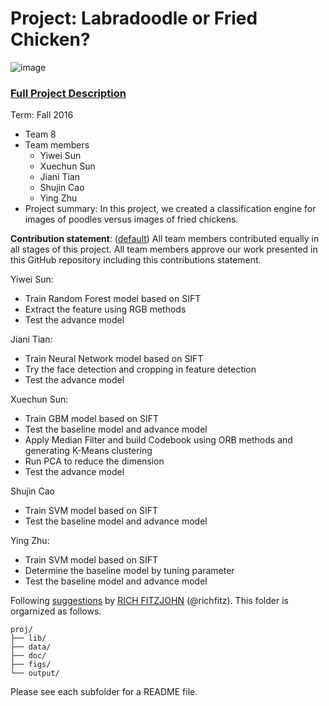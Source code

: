 # Project: Labradoodle or Fried Chicken? 
![image](https://s-media-cache-ak0.pinimg.com/236x/6b/01/3c/6b013cd759c69d17ffd1b67b3c1fbbbf.jpg)
### [Full Project Description](doc/project3_desc.html)

Term: Fall 2016

+ Team 8
+ Team members
	+ Yiwei Sun 
	+ Xuechun Sun
	+ Jiani Tian
	+ Shujin Cao
	+ Ying Zhu
+ Project summary: In this project, we created a classification engine for images of poodles versus images of fried chickens. 
	
**Contribution statement**: ([default](doc/a_note_on_contributions.md)) All team members contributed equally in all stages of this project. All team members approve our work presented in this GitHub repository including this contributions statement. 

Yiwei Sun: 
- Train Random Forest model based on SIFT
- Extract the feature using RGB methods
- Test the advance model

Jiani Tian: 
- Train Neural Network model based on SIFT
- Try the face detection and cropping in feature detection
- Test the advance model

Xuechun Sun: 
- Train GBM model based on SIFT
- Test the baseline model and advance model
- Apply Median Filter and build Codebook using ORB methods and generating K-Means clustering
- Run PCA to reduce the dimension
- Test the advance model

Shujin Cao
- Train SVM model based on SIFT
- Test the baseline model and advance model

Ying Zhu: 
- Train SVM model based on SIFT
- Determine the baseline model by tuning parameter
- Test the baseline model and advance model



Following [suggestions](http://nicercode.github.io/blog/2013-04-05-projects/) by [RICH FITZJOHN](http://nicercode.github.io/about/#Team) (@richfitz). This folder is orgarnized as follows.

```
proj/
├── lib/
├── data/
├── doc/
├── figs/
└── output/
```

Please see each subfolder for a README file.
